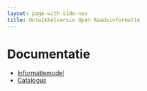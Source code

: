 ```yaml
---
layout: page-with-side-nav
title: Ontwikkelversie Open Raadsinformatie
---
```


# Documentatie

* [Informatiemodel](./Informatiemodel)
* [Catalogus](./catalog)
